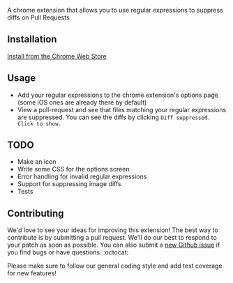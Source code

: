 A chrome extension that allows you to use regular expressions to suppress diffs on Pull Requests

## Installation

[Install from the Chrome Web Store](https://chrome.google.com/webstore/detail/github-diff-suppressor/jmaoikhopajjepkldkedbjjkfhnimfep)

## Usage

* Add your regular expressions to the chrome extension's options page (some iOS ones are already there by default)
* View a pull-request and see that files matching your regular expressions are suppressed. You can see the diffs by clicking `Diff suppressed. Click to show.`

## TODO

* Make an icon
* Write some CSS for the options screen
* Error handling for invalid regular expressions
* Support for suppressing image diffs
* Tests

## Contributing

We'd love to see your ideas for improving this extension! The best way to contribute is by submitting a pull request. We'll do our best to respond to your patch as soon as possible. You can also submit a [new Github issue](https://github.com/marklarr/GitHubDiffSupressor/issues/new) if you find bugs or have questions. :octocat:

Please make sure to follow our general coding style and add test coverage for new features!
